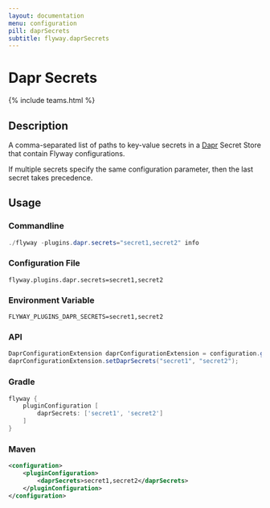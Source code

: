 ```yaml
---
layout: documentation
menu: configuration
pill: daprSecrets
subtitle: flyway.daprSecrets
---
```


# Dapr Secrets
{% include teams.html %}

## Description
A comma-separated list of paths to key-value secrets in a
[Dapr](https://docs.dapr.io/developing-applications/building-blocks/secrets/secrets-overview/) Secret Store that contain
Flyway configurations.

If multiple secrets specify the same configuration parameter, then the last secret takes precedence.

## Usage

### Commandline
```powershell
./flyway -plugins.dapr.secrets="secret1,secret2" info
```

### Configuration File
```properties
flyway.plugins.dapr.secrets=secret1,secret2
```

### Environment Variable
```properties
FLYWAY_PLUGINS_DAPR_SECRETS=secret1,secret2
```

### API
```java
DaprConfigurationExtension daprConfigurationExtension = configuration.getPluginRegister().getPlugin(DaprConfigurationExtension.class)
daprConfigurationExtension.setDaprSecrets("secret1", "secret2");
```

### Gradle
```groovy
flyway {
    pluginConfiguration [
        daprSecrets: ['secret1', 'secret2']
    ]
}
```

### Maven
```xml
<configuration>
    <pluginConfiguration>
        <daprSecrets>secret1,secret2</daprSecrets>
    </pluginConfiguration>
</configuration>
```
